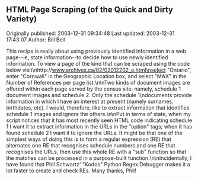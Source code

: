 ## HTML Page Scraping (of the Quick and Dirty Variety)

Originally published: 2003-12-31 09:34:48
Last updated: 2003-12-31 17:43:07
Author: Bill Bell

This recipe is really about using previously identified information in a web page--ie, state information--to decide how to use newly identified information. To view a page of the kind that can be scraped using the code below visit\nhttp://www.archives.ca/02/02012202_e.html\nselect "Ontario", enter "Cornwall" in the Geographic Location box, and select "MAX" in the Number of References per page list.\n\nTwo kinds of document images are offered within each page served by the census site, namely, schedule 1 document images and schedule 2. Only the schedule 1\ndocuments provide information in which I have an interest at present (namely surnames, birthdates, etc). I would, therefore, like to extract information that identifies schedule 1 images and ignore the others.\n\nPut in terms of state, when my script notices that it has most recently seen HTML code indicating schedule 1 I want it to extract information in the URLs in the "option" tags; when it has found schedule 2 I want it to ignore the URLs. It might be that one of the simplest ways of doing this is to form a regular expression (RE) that alternates one RE that recognises schedule numbers and one RE that recognises the URLs, then use this whole RE with a "sub" function so that the matches can be processed in a purpose-built function.\n\nIncidentally, I have found that Phil Schwartz' "Kodos" Python Regex Debugger makes it a lot faster to create and check REs. Many thanks, Phil!